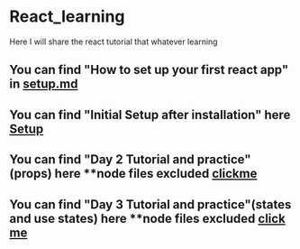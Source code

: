 # React_learning
Here I will share the react tutorial that whatever learning

## You can find "How to set up your first react app" in [setup.md](https://github.com/Prureddy/React_learning/blob/main/Setup.md)
## You can find "Initial Setup after installation" here [Setup](https://github.com/Prureddy/React_learning/tree/main/first_app)
## You can find "Day 2 Tutorial and practice" (props) here **node files excluded [clickme](https://github.com/Prureddy/React_learning/tree/main/tutorial_day_2)
## You can find "Day 3 Tutorial and practice"(states and use states) here **node files excluded [click me](https://github.com/Prureddy/React_learning/tree/main/tutorial_day_3)
